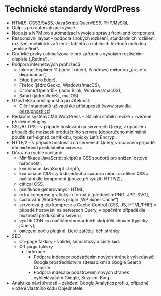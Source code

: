 # Technické standardy WordPress

- HTML5, CSS3/SASS, JavaScript/jQuery/ES6, PHP/MySQL.
- Gulp.js pro automatizaci vývoje.
- Node.js a NPM pro automatizaci vývoje a správu front-end komponent.
- Responsivní layout – podpora širokých rozlišení, standardních rozlišení, rozlišení mobilních zařízení – tabletů a mobilních telefonů metodou „mobile first“.
- Grafické prvky optimalizované pro zařízení s vysokým rozlišením displeje („Retina“).
- Podpora internetových prohlížečů:
	- Internet Explorer 11 (jádro Trident, Windows) metodou „graceful degradation“,
	- Edge (jádro Edge),
	- Firefox (jádro Gecko, Windows/macOS),
	- Chrome/Opera 15+ (jádro Blink, Windows/macOS),
	- Safari (jádro WebKit, macOS).
- Uživatelská přístupnost a použitelnost:
	- Ctění standardů uživatelské přístupnosti (www.pravidla-pristupnosti.cz) 
- Redakční systém/CMS WordPress – aktuální stabilní revize + ověřené příslušné pluginy.
- SSL/HTTPS – v případě hostování na serverech Query, v opačném případě dle možností produkčního serveru (doporučeno minimálně použití self-signed certifikátu, typicky Let’s Encrypt.
- HTTP/2 – v případě hostování na serverech Query, v opačném případě dle možností produkčního serveru.
- Důraz na rychlé načítání:
	- Minifikace JavaScript skriptů a CSS souborů pro snížení datové náročnosti,
	- kombinace JavaScript skriptů,
	- kombinace CSS stylů do jednoho souboru nebo rozdělení CSS a načítání dle komponent (pouze při využití HTTP/2),
    - critical CSS,
    - minifikace generovaných HTML,
	- extra komprese grafických formátů (především PNG, JPG, SVG),
	- cachování (WordPress plugin „WP Super Cache“),
	- serverová g-zip komprese a Cache-Control (CSS, JS, HTML/PHP) v případě hostování na serverech Query, v opačném případě dle možností produkčního serveru,
	- využití CDN pro načítání standardních skriptů/knihoven (typicky jQuery),
	- omezení počtu pluginů, které zatěžují běh stránky.
- SEO
	- On-page faktory – validní, sémantický a čistý kód.
	- Off-page faktory
		- Indexace
			- Podpora indexace podstrčením nových stránek vyhledávači Google prostřednictvím sitemap.xml a Google Search Console.
			- Podpora indexace podstrčením nových stránek vyhledávačům Google, Seznam, Bing.
- Analytika návštěvnosti – založení Google Analytics profilu, případně vložení vlastního kódu Objednatele.
